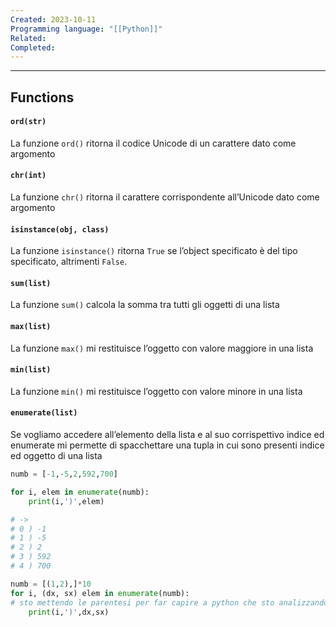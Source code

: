 ```yaml
---
Created: 2023-10-11
Programming language: "[[Python]]"
Related: 
Completed:
---
```

---
## Functions
#### `ord(str)`
La funzione `ord()` ritorna il codice Unicode di un carattere dato come argomento

#### `chr(int)`
La funzione `chr()` ritorna il carattere corrispondente all’Unicode dato come argomento

#### `isinstance(obj, class)`
La funzione `isinstance()` ritorna `True` se l’object specificato è del tipo specificato, altrimenti `False`.

#### `sum(list)`
La funzione `sum()` calcola la somma tra tutti gli oggetti di una lista

#### `max(list)`
La funzione `max()` mi restituisce l’oggetto con valore maggiore in una lista

#### `min(list)`
La funzione `min()` mi restituisce l’oggetto con valore minore in una lista

#### `enumerate(list)`
Se vogliamo accedere all’elemento della lista e al suo corrispettivo indice ed enumerate mi permette di spacchettare una tupla in cui sono presenti indice ed oggetto di una lista
```python
numb = [-1,-5,2,592,700]

for i, elem in enumerate(numb):
	print(i,')',elem)

# ->
# 0 ) -1
# 1 ) -5
# 2 ) 2
# 3 ) 592
# 4 ) 700

numb = [(1,2),]*10
for i, (dx, sx) elem in enumerate(numb):
# sto mettendo le parentesi per far capire a python che sto analizzando una tupla
	print(i,')',dx,sx)
```

